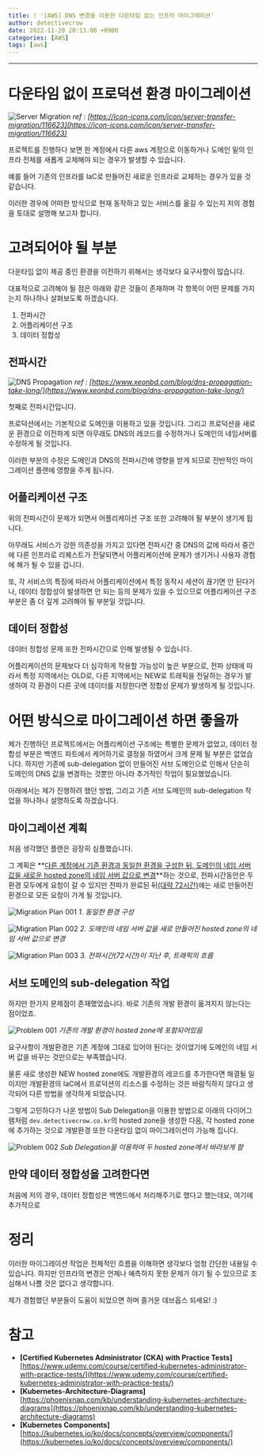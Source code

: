 ```yaml
---
title: ! '[AWS] DNS 변경을 이용한 다운타임 없는 인프라 마이그레이션'
author: detectivecrow
date: 2022-11-20 20:13:00 +0900
categories: [AWS]
tags: [aws]
---
```


---
# 다운타임 없이 프로덕션 환경 마이그레이션

![Server Migration](/posts/20221120/server-transfer.png)
_ref : [https://icon-icons.com/icon/server-transfer-migration/116623](https://icon-icons.com/icon/server-transfer-migration/116623)_

프로젝트를 진행하다 보면 한 계정에서 다른 aws 계정으로 이동하거나 도메인 밑의 인프라 전체를 새롭게 교체해야 되는 경우가 발생할 수 있습니다.

예를 들어 기존의 인프라를 IaC로 만들어진 새로운 인프라로 교체하는 경우가 있을 것 같습니다.

이러한 경우에 어떠한 방식으로 현재 동작하고 있는 서비스를 옮길 수 있는지 저의 경험을 토대로 설명해 보고자 합니다.

# 고려되어야 될 부분

다운타임 없이 제공 중인 환경을 이전하기 위해서는 생각보다 요구사항이 많습니다.

대표적으로 고려해야 될 점은 아래와 같은 것들이 존재하며 각 항목이 어떤 문제를 가지는지 하나하나 살펴보도록 하겠습니다.

1. 전파시간
2. 어플리케이션 구조
3. 데이터 정합성

## 전파시간

![DNS Propagation](/posts/20221120/dns-propagation.jpg)
_ref : [https://www.xeonbd.com/blog/dns-propagation-take-long/](https://www.xeonbd.com/blog/dns-propagation-take-long/)_

첫째로 전파시간입니다.

프로덕션에서는 기본적으로 도메인을 이용하고 있을 것입니다. 그리고 프로덕션을 새로운 환경으로 이전하게 되면 아무래도 DNS의 레코드를 수정하거나 도메인의 네임서버를 수정하게 될 것입니다.

이러한 부분의 수정은 도메인과 DNS의 전파시간에 영향을 받게 되므로 전반적인 마이그레이션 플랜에 영향을 주게 됩니다.

## 어플리케이션 구조

위의 전파시간이 문제가 되면서 어플리케이션 구조 또한 고려해야 될 부분이 생기게 됩니다.

아무래도 서비스가 강한 의존성을 가지고 있다면 전파시간 중 DNS의 값에 따라서 중간에 다른 인프라로 리퀘스트가 전달되면서 어플리케이션에 문제가 생기거나 사용자 경험에 해가 될 수 있을 겁니다.

또, 각 서비스의 특징에 따라서 어플리케이션에서 특정 동작시 세션이 끊기면 안 된다거나, 데이터 정합성이 발생하면 안 되는 등의 문제가 있을 수 있으므로 어플리케이션 구조 부분은 좀 더 깊게 고려해야 될 부분일 것입니다.

## 데이터 정합성

데이터 정합성 문제 또한 전파시간으로 인해 발생될 수 있습니다.

어플리케이션의 문제보다 더 심각하게 작용할 가능성이 높은 부분으로, 전파 상태에 따라서 특정 지역에서는 OLD로, 다른 지역에서는 NEW로 트래픽을 전달하는 경우가 발생하여 각 환경이 다른 곳에 데이터를 저장한다면 정합성 문제가 발생하게 될 것입니다.

# 어떤 방식으로 마이그레이션 하면 좋을까

제가 진행하던 프로젝트에서는 어플리케이션 구조에는 특별한 문제가 없었고, 데이터 정합성 부분은 백엔드 파트에서 케어하기로 결정을 하였어서 크게 문제 될 부분은 없었습니다.
하지만 기존에 sub-delegation 없이 만들어진 서브 도메인으로 인해서 단순히 도메인의 DNS 값을 변경하는 것뿐만 아니라 추가적인 작업이 필요했었습니다.

아래에서는 제가 진행하려 했던 방법, 그리고 기존 서브 도메인의 sub-delegation 작업을 하나하나 설명하도록 하겠습니다.

## 마이그레이션 계획

처음 생각했던 플랜은 굉장히 심플했습니다.

그 계획은 **<ins>다른 계정에서 기존 환경과 동일한 환경을 구성한 뒤, 도메인의 네임 서버 값을 새로운 hosted zone의 네임 서버 값으로 변경</ins>**하는 것으로, 전파시간동안은 두 환경 모두에게 요청이 갈 수 있지만 전파가 완료된 뒤<ins>(대략 72시간)</ins>에는 새로 만들어진 환경으로 모든 요청이 가게 될 것입니다.

![Migration Plan 001](/posts/20221120/plan_001.png)
_1. 동일한 환경 구성_

![Migration Plan 002](/posts/20221120/plan_002.png)
_2. 도메인의 네임 서버 값을 새로 만들어진 hosted zone의 네임 서버 값으로 변경_

![Migration Plan 003](/posts/20221120/plan_003.png)
_3. 전파시간(72시간)이 지난 후, 트래픽의 흐름_

## 서브 도메인의 sub-delegation 작업

하지만 한가지 문제점이 존재했었습니다. 바로 기존의 개발 환경이 옮겨지지 않는다는 점이었죠.

![Problem 001](/posts/20221120/problem_001.png)
_기존의 개발 환경이 hosted zone에 포함되어있음_

요구사항이 개발환경은 기존 계정에 그대로 있어야 된다는 것이었기에 도메인의 네임 서버 값을 바꾸는 것만으로는 부족했습니다.

물론 새로 생성한 NEW hosted zone에도 개발환경의 레코드를 추가한다면 해결될 일이지만 개발환경의 IaC에서 프로덕션의 리소스를 수정하는 것은 바람직하지 않다고 생각되어 다른 방법을 생각하게 되었습니다.

그렇게 고민하다가 나온 방법이 Sub Delegation을 이용한 방법으로 아래의 다이어그램처럼 `dev.detectivecrow.co.kr`의 hosted zone을 생성한 다음, 각 hosted zone에 추가하는 것으로 개발환경 또한 다운타임 없이 마이그레이션이 가능해 집니다.

![Problem 002](/posts/20221120/problem_002.png)
_Sub Delegation을 이용하여 두 hosted zone에서 바라보게 함_

## 만약 데이터 정합성을 고려한다면

처음에 저의 경우, 데이터 정합성은 백엔드에서 처리해주기로 했다고 했는데요, 여기에 추가적으로 

# 정리

이러한 마이그레이션 작업은 전체적인 흐름을 이해하면 생각보다 엄청 간단한 내용일 수 있습니다.
하지만 인프라의 변경은 언제나 예측하지 못한 문제가 야기 될 수 있으므로 조심해서 나쁠 것은 없다고 생각합니다.

제가 경험했던 부분들이 도움이 되었으면 하며 즐거운 데브옵스 되세요! :)

# 참고

- **[Certified Kubernetes Administrator (CKA) with Practice Tests]** [https://www.udemy.com/course/certified-kubernetes-administrator-with-practice-tests/](https://www.udemy.com/course/certified-kubernetes-administrator-with-practice-tests/)
- **[Kubernetes-Architecture-Diagrams]** [https://phoenixnap.com/kb/understanding-kubernetes-architecture-diagrams](https://phoenixnap.com/kb/understanding-kubernetes-architecture-diagrams)
- **[Kubernetes Components]** [https://kubernetes.io/ko/docs/concepts/overview/components/](https://kubernetes.io/ko/docs/concepts/overview/components/)
